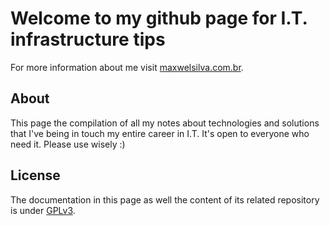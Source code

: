 # Welcome to my github page for I.T. infrastructure tips

For more information about me visit [maxwelsilva.com.br](https://www.maxwelsilva.com.br).

## About

This page the compilation of all my notes about technologies and solutions that I've being in touch my entire career in I.T. It's open to everyone who need it. Please use wisely :)

## License
The documentation in this page as well the content of its related repository is under [GPLv3](https://www.gnu.org/licenses/gpl-3.0).

